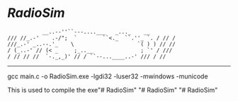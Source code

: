 # *RadioSim*
```
           __..--''``---....___   _..._    __
/// //_.-'    .-/";  `        ``<._  ``.''_ `. / // /
///_.-' _..--.'_    \                    `( ) ) // //
/ (_..-' // (< _     ;_..__               ; `' / ///
/ // // //  `-._,_)' // / ``--...____..-' /// / //
```
----
gcc main.c -o RadioSim.exe -lgdi32 -luser32 -mwindows -municode

This is used to compile the exe"# RadioSim" 
"# RadioSim" 
"# RadioSim" 
